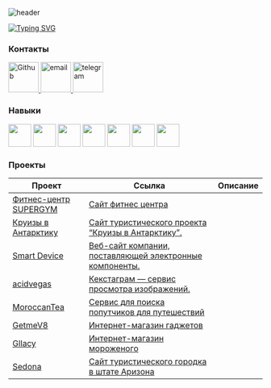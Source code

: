 ![header](https://capsule-render.vercel.app/api?type=waving&color=gradient&height=200&section=header&text=Лютомская%20Анна%20Алексеевна&animation=fadeIn&fontColor=7398F7FF&stroke=000000&fontSize=50)

[![Typing SVG](https://readme-typing-svg.herokuapp.com?font=&size=25&pause=1000&color=6562F7&background=FFC1E300&width=435&lines=%D0%9D%D0%B0%D1%87%D0%B8%D0%BD%D0%B0%D1%8E%D1%89%D0%B8%D0%B9+%D1%84%D1%80%D0%BE%D0%BD%D1%82%D0%B5%D0%BD%D0%B4-%D1%80%D0%B0%D0%B7%D1%80%D0%B0%D0%B1%D0%BE%D1%82%D1%87%D0%B8%D0%BA)](https://git.io/typing-svg)

### Контакты
<a href="https://github.com/lutomskaya">
<img src="https://cdn-icons-png.flaticon.com/512/5968/5968866.png" alt="Github" width="60px">  
</a>
<a href="mailto:lutomskaya@gmail.com">
<img src="https://img.icons8.com/color/96/000000/gmail.png" alt="email" width="60px"/> 
</a>
<a href="https://t.me/lutomskaya">
<img src="https://emc86.ru/wp-content/uploads/2023/03/telegram.png" alt="telegram" width="60px"/>
</a>


### Навыки
<p align="left">
<img src="https://cdn.jsdelivr.net/gh/devicons/devicon/icons/html5/html5-original.svg" width="45" height="45"/>
<img src="https://cdn.jsdelivr.net/gh/devicons/devicon/icons/css3/css3-original.svg" width="45" height="45"/> 
<img src="https://cdn.jsdelivr.net/gh/devicons/devicon/icons/sass/sass-original.svg" width="45" height="45"/>
<img src="https://cdn.jsdelivr.net/gh/devicons/devicon/icons/javascript/javascript-original.svg" width="45" height="45"/>
<img src="https://cdn.jsdelivr.net/gh/devicons/devicon/icons/gulp/gulp-plain.svg" width="45" height="45"/>
<img src="https://cdn.jsdelivr.net/gh/devicons/devicon/icons/figma/figma-original.svg" width="45" height="45"/>
<img src="https://cdn.jsdelivr.net/gh/devicons/devicon/icons/photoshop/photoshop-plain.svg" width="45" height="45"/>       
</p>

### Проекты

| Проект | Ссылка | Описание |
|---|---|---|
| <a href="https://github.com/lutomskaya/fitness-center"> Фитнес-центр SUPERGYM </a> |<a href="https://lutomskaya.github.io/fitness-center/">Сайт фитнес центра</a>||
| <a href="https://github.com/lutomskaya/Cruise-to-Antarctica"> Круизы в Антарктику </a> |<a href="https://lutomskaya.github.io/Cruise-to-Antarctica/">Сайт туристического проекта “Круизы в Антарктику”.</a>||
| <a href="https://github.com/lutomskaya/Smart-Device"> Smart Device </a> |<a href="https://lutomskaya.github.io/Smart-Device/">Веб-сайт компании, поставляющей электронные компоненты.</a>||
| <a href="https://github.com/lutomskaya/kekstagram"> acidvegas</a> |<a href="https://lutomskaya.github.io/kekstagram/">Кекстаграм — сервис просмотра изображений.</a>|
| <a href="https://github.com/lutomskaya/pognali"> MoroccanTea</a> |<a href="https://lutomskaya.github.io/pognali/">Сервис для поиска попутчиков для путешествий</a>||
| <a href="https://github.com/lutomskaya/device"> GetmeV8</a> |<a href="https://lutomskaya.github.io/device//">Интернет-магазин гаджетов</a>||
| <a href="https://github.com/lutomskaya/gllacy"> Gllacy </a> |<a href="https://lutomskaya.github.io/gllacy/">Интернет-магазин мороженого</a>||
| <a href="https://github.com/lutomskaya/sedona"> Sedona </a> |<a href="https://lutomskaya.github.io/sedona//">Сайт туристического городка в штате Аризона</a>||



